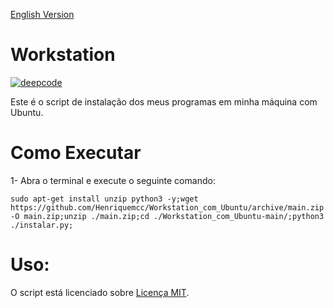 [English Version](README.EN.md)

# Workstation
[![deepcode](https://www.deepcode.ai/api/gh/badge?key=eyJhbGciOiJIUzI1NiIsInR5cCI6IkpXVCJ9.eyJwbGF0Zm9ybTEiOiJnaCIsIm93bmVyMSI6IkhlbnJpcXVlbWNjIiwicmVwbzEiOiJXb3Jrc3RhdGlvbl9jb21fVWJ1bnR1IiwiaW5jbHVkZUxpbnQiOmZhbHNlLCJhdXRob3JJZCI6MjM1NDIsImlhdCI6MTYwMjExMDc4OX0.yJH5uWjfbaqskm6d_qVY8U04-eeigmjlMasP4p-OC2g)](https://www.deepcode.ai/app/gh/Henriquemcc/Workstation_com_Ubuntu/_/dashboard?utm_content=gh%2FHenriquemcc%2FWorkstation_com_Ubuntu)

Este é o script de instalação dos meus programas em minha máquina com Ubuntu.

# Como Executar

1- Abra o terminal e execute o seguinte comando:

```
sudo apt-get install unzip python3 -y;wget https://github.com/Henriquemcc/Workstation_com_Ubuntu/archive/main.zip -O main.zip;unzip ./main.zip;cd ./Workstation_com_Ubuntu-main/;python3 ./instalar.py;
```
# Uso:

O script está licenciado sobre [Licença MIT](./LICENSE).
